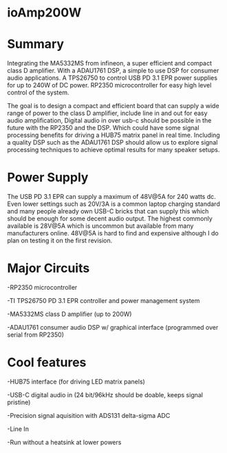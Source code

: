 # ioAmp200W

# Summary

Integrating the MA5332MS from infineon, a super efficient and compact class D amplifier. With a ADAU1761 DSP, a simple to use DSP for consumer audio applications. A TPS26750 to control USB PD 3.1 EPR power supplies for up to 240W of DC power. RP2350 microcontroller for easy high level control of the system.

The goal is to design a compact and efficient board that can supply a wide range of power to the class D amplifier, include line in and out for easy audio amplification, Digital audio in over usb-c should be possible in the future with the RP2350 and the DSP. Which could have some signal processing benefits for driving a HUB75 matrix panel in real time. Including a quality DSP such as the ADAU1761 DSP should allow us to explore signal processing techniques to achieve optimal results for many speaker setups.

# Power Supply

The USB PD 3.1 EPR can supply a maximum of 48V@5A for 240 watts dc. Even lower settings such as 20V/3A is a common laptop charging standard and many people already own USB-C bricks that can supply this which should be enough for some decent audio output. The highest commonly available is 28V@5A which is uncommon but available from many manufacturers online. 48V@5A is hard to find and expensive although I do plan on testing it on the first revision. 

# Major Circuits

-RP2350 microcontroller

-TI TPS26750 PD 3.1 EPR controller and power management system

-MA5332MS class D amplifier (up to 200W)

-ADAU1761 consumer audio DSP w/ graphical interface (programmed over serial from RP2350)


# Cool features

-HUB75 interface (for driving LED matrix panels)

-USB-C digital audio in (24 bit/96kHz should be doable, keeps signal pristine)

-Precision signal aquisition with ADS131 delta-sigma ADC

-Line In

-Run without a heatsink at lower powers
